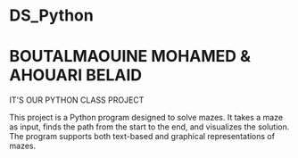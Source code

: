 # DS_Python
# BOUTALMAOUINE MOHAMED & AHOUARI BELAID 
IT'S OUR PYTHON CLASS PROJECT

This project is a Python program designed to solve mazes. It takes a maze as input, finds the path from the start to the end, and visualizes the solution. The program supports both text-based and graphical representations of mazes.
